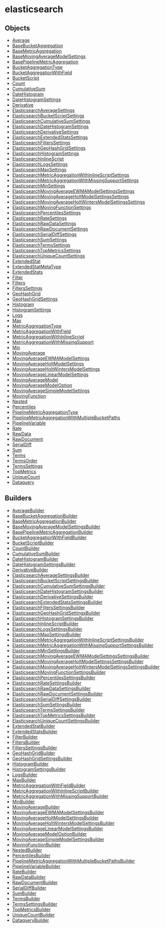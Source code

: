 # <span class="badge package-variant-dataquery"></span> elasticsearch

## Objects

 * <span class="badge object-type-class"></span> [Average](./object-Average.md)
 * <span class="badge object-type-class"></span> [BaseBucketAggregation](./object-BaseBucketAggregation.md)
 * <span class="badge object-type-class"></span> [BaseMetricAggregation](./object-BaseMetricAggregation.md)
 * <span class="badge object-type-class"></span> [BaseMovingAverageModelSettings](./object-BaseMovingAverageModelSettings.md)
 * <span class="badge object-type-class"></span> [BasePipelineMetricAggregation](./object-BasePipelineMetricAggregation.md)
 * <span class="badge object-type-enum"></span> [BucketAggregationType](./object-BucketAggregationType.md)
 * <span class="badge object-type-class"></span> [BucketAggregationWithField](./object-BucketAggregationWithField.md)
 * <span class="badge object-type-class"></span> [BucketScript](./object-BucketScript.md)
 * <span class="badge object-type-class"></span> [Count](./object-Count.md)
 * <span class="badge object-type-class"></span> [CumulativeSum](./object-CumulativeSum.md)
 * <span class="badge object-type-class"></span> [DateHistogram](./object-DateHistogram.md)
 * <span class="badge object-type-class"></span> [DateHistogramSettings](./object-DateHistogramSettings.md)
 * <span class="badge object-type-class"></span> [Derivative](./object-Derivative.md)
 * <span class="badge object-type-class"></span> [ElasticsearchAverageSettings](./object-ElasticsearchAverageSettings.md)
 * <span class="badge object-type-class"></span> [ElasticsearchBucketScriptSettings](./object-ElasticsearchBucketScriptSettings.md)
 * <span class="badge object-type-class"></span> [ElasticsearchCumulativeSumSettings](./object-ElasticsearchCumulativeSumSettings.md)
 * <span class="badge object-type-class"></span> [ElasticsearchDateHistogramSettings](./object-ElasticsearchDateHistogramSettings.md)
 * <span class="badge object-type-class"></span> [ElasticsearchDerivativeSettings](./object-ElasticsearchDerivativeSettings.md)
 * <span class="badge object-type-class"></span> [ElasticsearchExtendedStatsSettings](./object-ElasticsearchExtendedStatsSettings.md)
 * <span class="badge object-type-class"></span> [ElasticsearchFiltersSettings](./object-ElasticsearchFiltersSettings.md)
 * <span class="badge object-type-class"></span> [ElasticsearchGeoHashGridSettings](./object-ElasticsearchGeoHashGridSettings.md)
 * <span class="badge object-type-class"></span> [ElasticsearchHistogramSettings](./object-ElasticsearchHistogramSettings.md)
 * <span class="badge object-type-class"></span> [ElasticsearchInlineScript](./object-ElasticsearchInlineScript.md)
 * <span class="badge object-type-class"></span> [ElasticsearchLogsSettings](./object-ElasticsearchLogsSettings.md)
 * <span class="badge object-type-class"></span> [ElasticsearchMaxSettings](./object-ElasticsearchMaxSettings.md)
 * <span class="badge object-type-class"></span> [ElasticsearchMetricAggregationWithInlineScriptSettings](./object-ElasticsearchMetricAggregationWithInlineScriptSettings.md)
 * <span class="badge object-type-class"></span> [ElasticsearchMetricAggregationWithMissingSupportSettings](./object-ElasticsearchMetricAggregationWithMissingSupportSettings.md)
 * <span class="badge object-type-class"></span> [ElasticsearchMinSettings](./object-ElasticsearchMinSettings.md)
 * <span class="badge object-type-class"></span> [ElasticsearchMovingAverageEWMAModelSettingsSettings](./object-ElasticsearchMovingAverageEWMAModelSettingsSettings.md)
 * <span class="badge object-type-class"></span> [ElasticsearchMovingAverageHoltModelSettingsSettings](./object-ElasticsearchMovingAverageHoltModelSettingsSettings.md)
 * <span class="badge object-type-class"></span> [ElasticsearchMovingAverageHoltWintersModelSettingsSettings](./object-ElasticsearchMovingAverageHoltWintersModelSettingsSettings.md)
 * <span class="badge object-type-class"></span> [ElasticsearchMovingFunctionSettings](./object-ElasticsearchMovingFunctionSettings.md)
 * <span class="badge object-type-class"></span> [ElasticsearchPercentilesSettings](./object-ElasticsearchPercentilesSettings.md)
 * <span class="badge object-type-class"></span> [ElasticsearchRateSettings](./object-ElasticsearchRateSettings.md)
 * <span class="badge object-type-class"></span> [ElasticsearchRawDataSettings](./object-ElasticsearchRawDataSettings.md)
 * <span class="badge object-type-class"></span> [ElasticsearchRawDocumentSettings](./object-ElasticsearchRawDocumentSettings.md)
 * <span class="badge object-type-class"></span> [ElasticsearchSerialDiffSettings](./object-ElasticsearchSerialDiffSettings.md)
 * <span class="badge object-type-class"></span> [ElasticsearchSumSettings](./object-ElasticsearchSumSettings.md)
 * <span class="badge object-type-class"></span> [ElasticsearchTermsSettings](./object-ElasticsearchTermsSettings.md)
 * <span class="badge object-type-class"></span> [ElasticsearchTopMetricsSettings](./object-ElasticsearchTopMetricsSettings.md)
 * <span class="badge object-type-class"></span> [ElasticsearchUniqueCountSettings](./object-ElasticsearchUniqueCountSettings.md)
 * <span class="badge object-type-class"></span> [ExtendedStat](./object-ExtendedStat.md)
 * <span class="badge object-type-enum"></span> [ExtendedStatMetaType](./object-ExtendedStatMetaType.md)
 * <span class="badge object-type-class"></span> [ExtendedStats](./object-ExtendedStats.md)
 * <span class="badge object-type-class"></span> [Filter](./object-Filter.md)
 * <span class="badge object-type-class"></span> [Filters](./object-Filters.md)
 * <span class="badge object-type-class"></span> [FiltersSettings](./object-FiltersSettings.md)
 * <span class="badge object-type-class"></span> [GeoHashGrid](./object-GeoHashGrid.md)
 * <span class="badge object-type-class"></span> [GeoHashGridSettings](./object-GeoHashGridSettings.md)
 * <span class="badge object-type-class"></span> [Histogram](./object-Histogram.md)
 * <span class="badge object-type-class"></span> [HistogramSettings](./object-HistogramSettings.md)
 * <span class="badge object-type-class"></span> [Logs](./object-Logs.md)
 * <span class="badge object-type-class"></span> [Max](./object-Max.md)
 * <span class="badge object-type-enum"></span> [MetricAggregationType](./object-MetricAggregationType.md)
 * <span class="badge object-type-class"></span> [MetricAggregationWithField](./object-MetricAggregationWithField.md)
 * <span class="badge object-type-class"></span> [MetricAggregationWithInlineScript](./object-MetricAggregationWithInlineScript.md)
 * <span class="badge object-type-class"></span> [MetricAggregationWithMissingSupport](./object-MetricAggregationWithMissingSupport.md)
 * <span class="badge object-type-class"></span> [Min](./object-Min.md)
 * <span class="badge object-type-class"></span> [MovingAverage](./object-MovingAverage.md)
 * <span class="badge object-type-class"></span> [MovingAverageEWMAModelSettings](./object-MovingAverageEWMAModelSettings.md)
 * <span class="badge object-type-class"></span> [MovingAverageHoltModelSettings](./object-MovingAverageHoltModelSettings.md)
 * <span class="badge object-type-class"></span> [MovingAverageHoltWintersModelSettings](./object-MovingAverageHoltWintersModelSettings.md)
 * <span class="badge object-type-class"></span> [MovingAverageLinearModelSettings](./object-MovingAverageLinearModelSettings.md)
 * <span class="badge object-type-enum"></span> [MovingAverageModel](./object-MovingAverageModel.md)
 * <span class="badge object-type-class"></span> [MovingAverageModelOption](./object-MovingAverageModelOption.md)
 * <span class="badge object-type-class"></span> [MovingAverageSimpleModelSettings](./object-MovingAverageSimpleModelSettings.md)
 * <span class="badge object-type-class"></span> [MovingFunction](./object-MovingFunction.md)
 * <span class="badge object-type-class"></span> [Nested](./object-Nested.md)
 * <span class="badge object-type-class"></span> [Percentiles](./object-Percentiles.md)
 * <span class="badge object-type-enum"></span> [PipelineMetricAggregationType](./object-PipelineMetricAggregationType.md)
 * <span class="badge object-type-class"></span> [PipelineMetricAggregationWithMultipleBucketPaths](./object-PipelineMetricAggregationWithMultipleBucketPaths.md)
 * <span class="badge object-type-class"></span> [PipelineVariable](./object-PipelineVariable.md)
 * <span class="badge object-type-class"></span> [Rate](./object-Rate.md)
 * <span class="badge object-type-class"></span> [RawData](./object-RawData.md)
 * <span class="badge object-type-class"></span> [RawDocument](./object-RawDocument.md)
 * <span class="badge object-type-class"></span> [SerialDiff](./object-SerialDiff.md)
 * <span class="badge object-type-class"></span> [Sum](./object-Sum.md)
 * <span class="badge object-type-class"></span> [Terms](./object-Terms.md)
 * <span class="badge object-type-enum"></span> [TermsOrder](./object-TermsOrder.md)
 * <span class="badge object-type-class"></span> [TermsSettings](./object-TermsSettings.md)
 * <span class="badge object-type-class"></span> [TopMetrics](./object-TopMetrics.md)
 * <span class="badge object-type-class"></span> [UniqueCount](./object-UniqueCount.md)
 * <span class="badge object-type-class"></span> [Dataquery](./object-Dataquery.md)
## Builders

 * <span class="badge builder"></span> [AverageBuilder](./builder-AverageBuilder.md)
 * <span class="badge builder"></span> [BaseBucketAggregationBuilder](./builder-BaseBucketAggregationBuilder.md)
 * <span class="badge builder"></span> [BaseMetricAggregationBuilder](./builder-BaseMetricAggregationBuilder.md)
 * <span class="badge builder"></span> [BaseMovingAverageModelSettingsBuilder](./builder-BaseMovingAverageModelSettingsBuilder.md)
 * <span class="badge builder"></span> [BasePipelineMetricAggregationBuilder](./builder-BasePipelineMetricAggregationBuilder.md)
 * <span class="badge builder"></span> [BucketAggregationWithFieldBuilder](./builder-BucketAggregationWithFieldBuilder.md)
 * <span class="badge builder"></span> [BucketScriptBuilder](./builder-BucketScriptBuilder.md)
 * <span class="badge builder"></span> [CountBuilder](./builder-CountBuilder.md)
 * <span class="badge builder"></span> [CumulativeSumBuilder](./builder-CumulativeSumBuilder.md)
 * <span class="badge builder"></span> [DateHistogramBuilder](./builder-DateHistogramBuilder.md)
 * <span class="badge builder"></span> [DateHistogramSettingsBuilder](./builder-DateHistogramSettingsBuilder.md)
 * <span class="badge builder"></span> [DerivativeBuilder](./builder-DerivativeBuilder.md)
 * <span class="badge builder"></span> [ElasticsearchAverageSettingsBuilder](./builder-ElasticsearchAverageSettingsBuilder.md)
 * <span class="badge builder"></span> [ElasticsearchBucketScriptSettingsBuilder](./builder-ElasticsearchBucketScriptSettingsBuilder.md)
 * <span class="badge builder"></span> [ElasticsearchCumulativeSumSettingsBuilder](./builder-ElasticsearchCumulativeSumSettingsBuilder.md)
 * <span class="badge builder"></span> [ElasticsearchDateHistogramSettingsBuilder](./builder-ElasticsearchDateHistogramSettingsBuilder.md)
 * <span class="badge builder"></span> [ElasticsearchDerivativeSettingsBuilder](./builder-ElasticsearchDerivativeSettingsBuilder.md)
 * <span class="badge builder"></span> [ElasticsearchExtendedStatsSettingsBuilder](./builder-ElasticsearchExtendedStatsSettingsBuilder.md)
 * <span class="badge builder"></span> [ElasticsearchFiltersSettingsBuilder](./builder-ElasticsearchFiltersSettingsBuilder.md)
 * <span class="badge builder"></span> [ElasticsearchGeoHashGridSettingsBuilder](./builder-ElasticsearchGeoHashGridSettingsBuilder.md)
 * <span class="badge builder"></span> [ElasticsearchHistogramSettingsBuilder](./builder-ElasticsearchHistogramSettingsBuilder.md)
 * <span class="badge builder"></span> [ElasticsearchInlineScriptBuilder](./builder-ElasticsearchInlineScriptBuilder.md)
 * <span class="badge builder"></span> [ElasticsearchLogsSettingsBuilder](./builder-ElasticsearchLogsSettingsBuilder.md)
 * <span class="badge builder"></span> [ElasticsearchMaxSettingsBuilder](./builder-ElasticsearchMaxSettingsBuilder.md)
 * <span class="badge builder"></span> [ElasticsearchMetricAggregationWithInlineScriptSettingsBuilder](./builder-ElasticsearchMetricAggregationWithInlineScriptSettingsBuilder.md)
 * <span class="badge builder"></span> [ElasticsearchMetricAggregationWithMissingSupportSettingsBuilder](./builder-ElasticsearchMetricAggregationWithMissingSupportSettingsBuilder.md)
 * <span class="badge builder"></span> [ElasticsearchMinSettingsBuilder](./builder-ElasticsearchMinSettingsBuilder.md)
 * <span class="badge builder"></span> [ElasticsearchMovingAverageEWMAModelSettingsSettingsBuilder](./builder-ElasticsearchMovingAverageEWMAModelSettingsSettingsBuilder.md)
 * <span class="badge builder"></span> [ElasticsearchMovingAverageHoltModelSettingsSettingsBuilder](./builder-ElasticsearchMovingAverageHoltModelSettingsSettingsBuilder.md)
 * <span class="badge builder"></span> [ElasticsearchMovingAverageHoltWintersModelSettingsSettingsBuilder](./builder-ElasticsearchMovingAverageHoltWintersModelSettingsSettingsBuilder.md)
 * <span class="badge builder"></span> [ElasticsearchMovingFunctionSettingsBuilder](./builder-ElasticsearchMovingFunctionSettingsBuilder.md)
 * <span class="badge builder"></span> [ElasticsearchPercentilesSettingsBuilder](./builder-ElasticsearchPercentilesSettingsBuilder.md)
 * <span class="badge builder"></span> [ElasticsearchRateSettingsBuilder](./builder-ElasticsearchRateSettingsBuilder.md)
 * <span class="badge builder"></span> [ElasticsearchRawDataSettingsBuilder](./builder-ElasticsearchRawDataSettingsBuilder.md)
 * <span class="badge builder"></span> [ElasticsearchRawDocumentSettingsBuilder](./builder-ElasticsearchRawDocumentSettingsBuilder.md)
 * <span class="badge builder"></span> [ElasticsearchSerialDiffSettingsBuilder](./builder-ElasticsearchSerialDiffSettingsBuilder.md)
 * <span class="badge builder"></span> [ElasticsearchSumSettingsBuilder](./builder-ElasticsearchSumSettingsBuilder.md)
 * <span class="badge builder"></span> [ElasticsearchTermsSettingsBuilder](./builder-ElasticsearchTermsSettingsBuilder.md)
 * <span class="badge builder"></span> [ElasticsearchTopMetricsSettingsBuilder](./builder-ElasticsearchTopMetricsSettingsBuilder.md)
 * <span class="badge builder"></span> [ElasticsearchUniqueCountSettingsBuilder](./builder-ElasticsearchUniqueCountSettingsBuilder.md)
 * <span class="badge builder"></span> [ExtendedStatBuilder](./builder-ExtendedStatBuilder.md)
 * <span class="badge builder"></span> [ExtendedStatsBuilder](./builder-ExtendedStatsBuilder.md)
 * <span class="badge builder"></span> [FilterBuilder](./builder-FilterBuilder.md)
 * <span class="badge builder"></span> [FiltersBuilder](./builder-FiltersBuilder.md)
 * <span class="badge builder"></span> [FiltersSettingsBuilder](./builder-FiltersSettingsBuilder.md)
 * <span class="badge builder"></span> [GeoHashGridBuilder](./builder-GeoHashGridBuilder.md)
 * <span class="badge builder"></span> [GeoHashGridSettingsBuilder](./builder-GeoHashGridSettingsBuilder.md)
 * <span class="badge builder"></span> [HistogramBuilder](./builder-HistogramBuilder.md)
 * <span class="badge builder"></span> [HistogramSettingsBuilder](./builder-HistogramSettingsBuilder.md)
 * <span class="badge builder"></span> [LogsBuilder](./builder-LogsBuilder.md)
 * <span class="badge builder"></span> [MaxBuilder](./builder-MaxBuilder.md)
 * <span class="badge builder"></span> [MetricAggregationWithFieldBuilder](./builder-MetricAggregationWithFieldBuilder.md)
 * <span class="badge builder"></span> [MetricAggregationWithInlineScriptBuilder](./builder-MetricAggregationWithInlineScriptBuilder.md)
 * <span class="badge builder"></span> [MetricAggregationWithMissingSupportBuilder](./builder-MetricAggregationWithMissingSupportBuilder.md)
 * <span class="badge builder"></span> [MinBuilder](./builder-MinBuilder.md)
 * <span class="badge builder"></span> [MovingAverageBuilder](./builder-MovingAverageBuilder.md)
 * <span class="badge builder"></span> [MovingAverageEWMAModelSettingsBuilder](./builder-MovingAverageEWMAModelSettingsBuilder.md)
 * <span class="badge builder"></span> [MovingAverageHoltModelSettingsBuilder](./builder-MovingAverageHoltModelSettingsBuilder.md)
 * <span class="badge builder"></span> [MovingAverageHoltWintersModelSettingsBuilder](./builder-MovingAverageHoltWintersModelSettingsBuilder.md)
 * <span class="badge builder"></span> [MovingAverageLinearModelSettingsBuilder](./builder-MovingAverageLinearModelSettingsBuilder.md)
 * <span class="badge builder"></span> [MovingAverageModelOptionBuilder](./builder-MovingAverageModelOptionBuilder.md)
 * <span class="badge builder"></span> [MovingAverageSimpleModelSettingsBuilder](./builder-MovingAverageSimpleModelSettingsBuilder.md)
 * <span class="badge builder"></span> [MovingFunctionBuilder](./builder-MovingFunctionBuilder.md)
 * <span class="badge builder"></span> [NestedBuilder](./builder-NestedBuilder.md)
 * <span class="badge builder"></span> [PercentilesBuilder](./builder-PercentilesBuilder.md)
 * <span class="badge builder"></span> [PipelineMetricAggregationWithMultipleBucketPathsBuilder](./builder-PipelineMetricAggregationWithMultipleBucketPathsBuilder.md)
 * <span class="badge builder"></span> [PipelineVariableBuilder](./builder-PipelineVariableBuilder.md)
 * <span class="badge builder"></span> [RateBuilder](./builder-RateBuilder.md)
 * <span class="badge builder"></span> [RawDataBuilder](./builder-RawDataBuilder.md)
 * <span class="badge builder"></span> [RawDocumentBuilder](./builder-RawDocumentBuilder.md)
 * <span class="badge builder"></span> [SerialDiffBuilder](./builder-SerialDiffBuilder.md)
 * <span class="badge builder"></span> [SumBuilder](./builder-SumBuilder.md)
 * <span class="badge builder"></span> [TermsBuilder](./builder-TermsBuilder.md)
 * <span class="badge builder"></span> [TermsSettingsBuilder](./builder-TermsSettingsBuilder.md)
 * <span class="badge builder"></span> [TopMetricsBuilder](./builder-TopMetricsBuilder.md)
 * <span class="badge builder"></span> [UniqueCountBuilder](./builder-UniqueCountBuilder.md)
 * <span class="badge builder"></span> [DataqueryBuilder](./builder-DataqueryBuilder.md)
